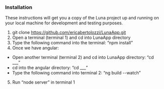 ### Installation

These instructions will get you a copy of the Luna project up and running on your local machine for development and testing purposes.
1. git clone https://github.com/ericabertolozzi/LunaApp.git
2. Open a terminal (terminal 1) and cd into LunaApp directory
3. Type the following command into the terminal: “npm install”
4. Once we have angular:
  * Open another terminal (terminal 2) and cd into LunaApp directory: “cd ___”
  * cd into the angular directory: “cd ___”
  * Type the following command into terminal 2: “ng build --watch”
5. Run “node server” in terminal 1

